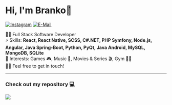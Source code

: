 <h1>Hi, I'm Branko👋</h1>

[![Instagram](https://img.shields.io/badge/-Branko_Milovanovic-blue?style=flat-square&logo=Instagram&logoColor=white&link=https://www.instagram.com/branko_milovanovic_/)](https://www.instagram.com/branko_milovanovic_/)
[![E-Mail](https://img.shields.io/badge/-brankomilovanovic2000@gmail.com-c14438?style=flat-square&logo=Gmail&logoColor=white&link=mailto:brankomilovanovic2000@gmail.com)](mailto:brankomilovanovic2000@gmail.com)

👨‍💻 Full Stack Software Developer<br>
⚡ Skills: **React, React Native, SCSS, C#.NET, PHP Symfony, Node.js, Angular, Java Spring-Boot, Python, PyQt, Java Android, MySQL, MongoDB, SQLite**<br>
💜 Interests: Games 🎮, Music 🎵, Movies & Series 🎬, Gym 💪🏼<br>
👋🏻 Feel free to get in touch!

<hr>

### Check out my repository 💻
![](https://komarev.com/ghpvc/?username=brankomilovanovic)
<!-- Here are some ideas to get you started:

- 🔭 I’m currently working on ...
- 🌱 I’m currently learning ...
- 👯 I’m looking to collaborate on ...
- 🤔 I’m looking for help with ...
- 💬 Ask me about ...
- 📫 How to reach me: ...
- 😄 Pronouns: ...
- ⚡ Fun fact: ...
-->
